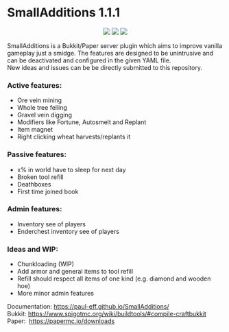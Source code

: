 # SmallAdditions 1.1.1
<p align="center">
  <img src="https://img.shields.io/badge/version-1.1.1-blue">
  <img src="https://img.shields.io/badge/bukkit-1.18.1-green">
  <img src="https://img.shields.io/badge/paper-1.18.1-green">
</p>

SmallAdditions is a Bukkit/Paper server plugin which aims to improve vanilla gameplay just a smidge.
The features are designed to be unintrusive and can be deactivated and configured in the given YAML file.  
New ideas and issues can be be directly submitted to this repository.


### Active features:
- Ore vein mining
- Whole tree felling
- Gravel vein digging
- Modifiers like Fortune, Autosmelt and Replant
- Item magnet
- Right clicking wheat harvests/replants it
### Passive features:
- x% in world have to sleep for next day
- Broken tool refill
- Deathboxes
- First time joined book
### Admin features:
- Inventory see of players
- Enderchest inventory see of players
### Ideas and WIP:
- Chunkloading (WIP)
- Add armor and general items to tool refill
- Refill should respect all items of one kind (e.g. diamond and wooden hoe)
- More minor admin features

Documentation: https://paul-eff.github.io/SmallAdditions/  
Bukkit:&nbsp;https://www.spigotmc.org/wiki/buildtools/#compile-craftbukkit  
Paper:&nbsp;&nbsp;https://papermc.io/downloads

